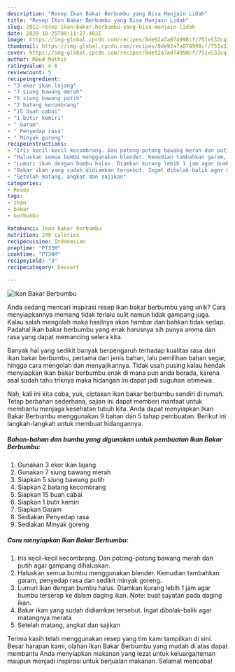 ```yaml
---
description: "Resep Ikan Bakar Berbumbu yang Bisa Manjain Lidah"
title: "Resep Ikan Bakar Berbumbu yang Bisa Manjain Lidah"
slug: 2012-resep-ikan-bakar-berbumbu-yang-bisa-manjain-lidah
date: 2020-10-25T09:11:27.402Z
image: https://img-global.cpcdn.com/recipes/8de92a7a074998cf/751x532cq70/ikan-bakar-berbumbu-foto-resep-utama.jpg
thumbnail: https://img-global.cpcdn.com/recipes/8de92a7a074998cf/751x532cq70/ikan-bakar-berbumbu-foto-resep-utama.jpg
cover: https://img-global.cpcdn.com/recipes/8de92a7a074998cf/751x532cq70/ikan-bakar-berbumbu-foto-resep-utama.jpg
author: Maud Mathis
ratingvalue: 4.6
reviewcount: 5
recipeingredient:
- "3 ekor ikan lajang"
- "7 siung bawang merah"
- "5 siung bawang putih"
- "2 batang kecombrang"
- "15 buah cabai"
- "1 butir kemiri"
- " Garam"
- " Penyedap rasa"
- " Minyak goreng"
recipeinstructions:
- "Iris kecil-kecil kecombrang. Dan potong-potong bawang merah dan putih agar gampang dihaluskan."
- "Haluskan semua bumbu menggunakan blender. Kemudian tambahkan garam, penyedap rasa dan sedikit minyak goreng."
- "Lumuri ikan dengan bumbu halus. Diamkan kurang lebih 1 jam agar bumbu terserap ke dalam daging ikan. Note: buat sayatan pada daging ikan."
- "Bakar ikan yang sudah didiamkan tersebut. Ingat dibolak-balik agar matangnya merata"
- "Setelah matang, angkat dan sajikan"
categories:
- Resep
tags:
- ikan
- bakar
- berbumbu

katakunci: ikan bakar berbumbu 
nutrition: 249 calories
recipecuisine: Indonesian
preptime: "PT33M"
cooktime: "PT34M"
recipeyield: "3"
recipecategory: Dessert

---
```



![Ikan Bakar Berbumbu](https://img-global.cpcdn.com/recipes/8de92a7a074998cf/751x532cq70/ikan-bakar-berbumbu-foto-resep-utama.jpg)

Anda sedang mencari inspirasi resep ikan bakar berbumbu yang unik? Cara menyiapkannya memang tidak terlalu sulit namun tidak gampang juga. Kalau salah mengolah maka hasilnya akan hambar dan bahkan tidak sedap. Padahal ikan bakar berbumbu yang enak harusnya sih punya aroma dan rasa yang dapat memancing selera kita.

Banyak hal yang sedikit banyak berpengaruh terhadap kualitas rasa dari ikan bakar berbumbu, pertama dari jenis bahan, lalu pemilihan bahan segar, hingga cara mengolah dan menyajikannya. Tidak usah pusing kalau hendak menyiapkan ikan bakar berbumbu enak di mana pun anda berada, karena asal sudah tahu triknya maka hidangan ini dapat jadi suguhan istimewa.




Nah, kali ini kita coba, yuk, ciptakan ikan bakar berbumbu sendiri di rumah. Tetap berbahan sederhana, sajian ini dapat memberi manfaat untuk membantu menjaga kesehatan tubuh kita. Anda dapat menyiapkan Ikan Bakar Berbumbu menggunakan 9 bahan dan 5 tahap pembuatan. Berikut ini langkah-langkah untuk membuat hidangannya.

<!--inarticleads1-->

##### Bahan-bahan dan bumbu yang digunakan untuk pembuatan Ikan Bakar Berbumbu:

1. Gunakan 3 ekor ikan lajang
1. Gunakan 7 siung bawang merah
1. Siapkan 5 siung bawang putih
1. Siapkan 2 batang kecombrang
1. Siapkan 15 buah cabai
1. Siapkan 1 butir kemiri
1. Siapkan  Garam
1. Sediakan  Penyedap rasa
1. Sediakan  Minyak goreng




<!--inarticleads2-->

##### Cara menyiapkan Ikan Bakar Berbumbu:

1. Iris kecil-kecil kecombrang. Dan potong-potong bawang merah dan putih agar gampang dihaluskan.
1. Haluskan semua bumbu menggunakan blender. Kemudian tambahkan garam, penyedap rasa dan sedikit minyak goreng.
1. Lumuri ikan dengan bumbu halus. Diamkan kurang lebih 1 jam agar bumbu terserap ke dalam daging ikan. Note: buat sayatan pada daging ikan.
1. Bakar ikan yang sudah didiamkan tersebut. Ingat dibolak-balik agar matangnya merata
1. Setelah matang, angkat dan sajikan




Terima kasih telah menggunakan resep yang tim kami tampilkan di sini. Besar harapan kami, olahan Ikan Bakar Berbumbu yang mudah di atas dapat membantu Anda menyiapkan makanan yang lezat untuk keluarga/teman maupun menjadi inspirasi untuk berjualan makanan. Selamat mencoba!
